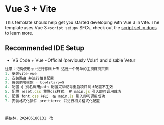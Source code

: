 # Vue 3 + Vite

This template should help get you started developing with Vue 3 in Vite. The template uses Vue 3 `<script setup>` SFCs, check out the [script setup docs](https://v3.vuejs.org/api/sfc-script-setup.html#sfc-script-setup) to learn more.



## Recommended IDE Setup

- [VS Code](https://code.visualstudio.com/) + [Vue - Official](https://marketplace.visualstudio.com/items?itemName=Vue.volar) (previously Volar) and disable Vetur

    

```js
注意：记得使用git进行存档上传 这是一个简单的主页首页页面
1. 安装vite-vue
2. 安装路由 并进行相关配置
3. 安装前端框架 - bootstarpv5
4. 配置 @ 别名调用path 配置完毕记得重启项目防止配置不生效
5. 配置 reset.css 重置css样式  在 main.js 引入即可调用成功
6. 配置 font.css 样式  在 main.js 引入即可调用成功
7. 安装格式化插件 prettierrc 并进行相关格式化配置



蔡依林，202406180131，改
```
